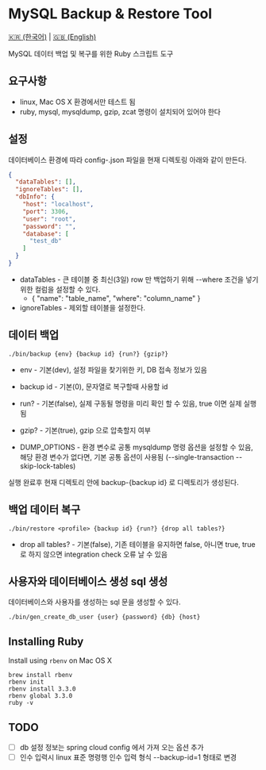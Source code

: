 # MySQL Backup & Restore Tool

[🇰🇷 (한국어)](./README_KO.md) | [🇬🇧 (English)](./README.md)

MySQL 데이터 백업 및 복구를 위한 Ruby 스크립트 도구

## 요구사항

* linux, Mac OS X 환경에서만 테스트 됨
* ruby, mysql, mysqldump, gzip, zcat 명령이 설치되어 있어야 한다

## 설정

데이터베이스 환경에 따라 config-<env>.json 파일을 현재 디렉토링 아래와 같이 만든다.

```json
{
  "dataTables": [],
  "ignoreTables": [],
  "dbInfo": {
    "host": "localhost",
    "port": 3306,
    "user": "root",
    "password": "",
    "database": [
      "test_db"
    ]
  }
}
```

* dataTables - 큰 테이블 중 최신(3일) row 만 백업하기 위해 --where 조건을 넣기 위한 컬럼을 설정할 수 있다.
    * { "name": "table_name", "where": "column_name" }
* ignoreTables - 제외할 테이블을 설정한다.

## 데이터 백업

```shell
./bin/backup {env} {backup id} {run?} {gzip?}
```

* env - 기본(dev), 설정 파일을 찾기위한 키, DB 접속 정보가 있음
* backup id - 기본(0), 문자열로 복구할때 사용할 id
* run? - 기본(false), 실제 구동될 명령을 미리 확인 할 수 있음, true 이면 실제 실행됨
* gzip? - 기본(true), gzip 으로 압축할지 여부

* DUMP_OPTIONS - 환경 변수로 공통 mysqldump 명령 옵션을 설정할 수 있음,
  해당 환경 변수가 없다면, 기본 공통 옵션이 사용됨 (--single-transaction --skip-lock-tables)

실행 완료후 현재 디렉토리 안에 backup-{backup id} 로 디렉토리가 생성된다.

## 백업 데이터 복구

```shell
./bin/restore <profile> {backup id} {run?} {drop all tables?}
```

* drop all tables? - 기본(false), 기존 테이블을 유지하면 false, 아니면 true, true 로 하지 않으면 integration check 오류 날 수 있음

## 사용자와 데이터베이스 생성 sql 생성

데이터베이스와 사용자를 생성하는 sql 문을 생성할 수 있다.

```shell
./bin/gen_create_db_user {user} {password} {db} {host}
```

## Installing Ruby

Install using `rbenv` on Mac OS X

```shell
brew install rbenv
rbenv init
rbenv install 3.3.0
rbenv global 3.3.0
ruby -v
```

## TODO

* [ ] db 설정 정보는 spring cloud config 에서 가져 오는 옵션 추가
* [ ] 인수 입력시 linux 표준 명령행 인수 입력 형식 --backup-id=1 형태로 변경